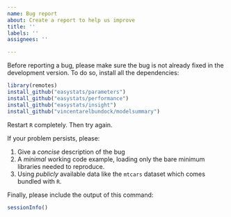 ```yaml
---
name: Bug report
about: Create a report to help us improve
title: ''
labels: ''
assignees: ''

---
```


Before reporting a bug, please make sure the bug is not already fixed in the development version. To do so, install all the dependencies:

```r
library(remotes)
install_github("easystats/parameters")
install_github("easystats/performance")
install_github("easystats/insight")
install_github("vincentarelbundock/modelsummary")
```

Restart `R` completely. Then try again.

If your problem persists, please:

1. Give a *concise* description of the bug
2. A *minimal* working code example, loading only the bare minimum libraries needed to reproduce.
3. Using *publicly* available data like the `mtcars` dataset which comes bundled with `R`.

Finally, please include the output of this command:

```r
sessionInfo()
```
